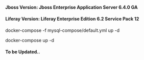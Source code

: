 #### Jboss Version: Jboss Enterprise Application Server 6.4.0 GA
#### Liferay Version: Liferay Enterprise Edition 6.2 Service Pack 12

docker-compose -f mysql-compose/default.yml up -d

docker-compose up -d

#### To be Updated..

